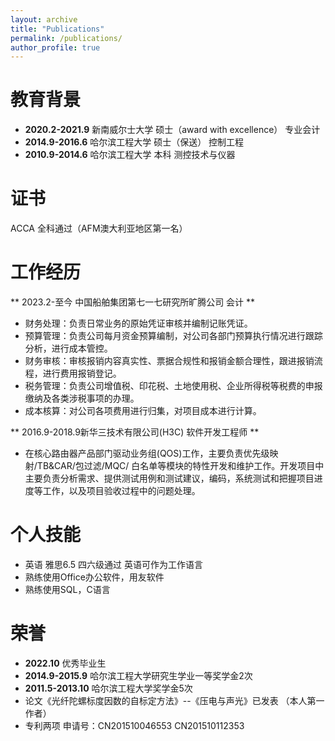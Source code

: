 ```yaml
---
layout: archive
title: "Publications"
permalink: /publications/
author_profile: true
---
```



# 教育背景
* **2020.2-2021.9** 新南威尔士大学 硕士（award with excellence） 专业会计 
* **2014.9-2016.6** 哈尔滨工程大学 硕士（保送） 控制工程 
* **2010.9-2014.6** 哈尔滨工程大学 本科 测控技术与仪器 

# 证书
ACCA 全科通过（AFM澳大利亚地区第一名）

# 工作经历
** 2023.2-至今 中国船舶集团第七一七研究所旷腾公司 会计 **
* 财务处理：负责日常业务的原始凭证审核并编制记账凭证。
* 预算管理：负责公司每月资金预算编制，对公司各部门预算执行情况进行跟踪分析，进行成本管控。
* 财务审核：审核报销内容真实性、票据合规性和报销金额合理性，跟进报销流程，进行费用报销登记。
* 税务管理：负责公司增值税、印花税、土地使用税、企业所得税等税费的申报缴纳及各类涉税事项的办理。
* 成本核算：对公司各项费用进行归集，对项目成本进行计算。

** 2016.9-2018.9新华三技术有限公司(H3C) 软件开发工程师 **
* 在核心路由器产品部门驱动业务组(QOS)工作，主要负责优先级映射/TB&CAR/包过滤/MQC/ 白名单等模块的特性开发和维护工作。开发项目中主要负责分析需求、提供测试用例和测试建议，编码，系统测试和把握项目进度等工作，以及项目验收过程中的问题处理。

# 个人技能 
* 英语 雅思6.5 四六级通过 英语可作为工作语言
* 熟练使用Office办公软件，用友软件
* 熟练使用SQL，C语言

# 荣誉
* **2022.10** 优秀毕业生
* **2014.9-2015.9** 哈尔滨工程大学研究生学业一等奖学金2次
* **2011.5-2013.10** 哈尔滨工程大学奖学金5次
* 论文《光纤陀螺标度因数的自标定方法》--《压电与声光》已发表 （本人第一作者）
* 专利两项 申请号：CN201510046553 CN201510112353